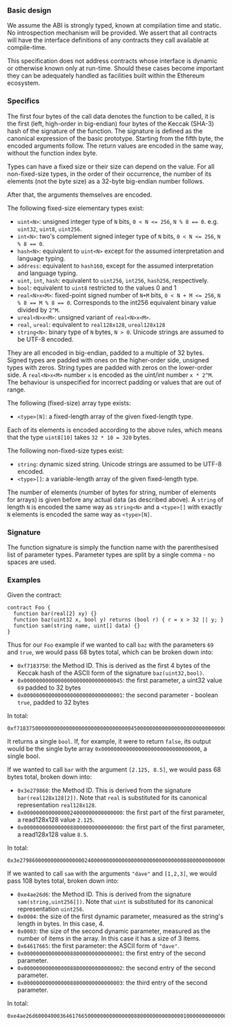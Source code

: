 ### Basic design

We assume the ABI is strongly typed, known at compilation time and static. No introspection mechanism will be provided. We assert that all contracts will have the interface definitions of any contracts they call available at compile-time.

This specification does not address contracts whose interface is dynamic or otherwise known only at run-time. Should these cases become important they can be adequately handled as facilities built within the Ethereum ecosystem.

### Specifics

The first four bytes of the call data denotes the function to be called, it is the
first (left, high-order in big-endian) four bytes of the Keccak (SHA-3) hash of the signature of the function. The signature is defined as the canonical expression of the basic prototype. Starting from the fifth byte, the encoded arguments follow. The return values are encoded in the same way, without the function index byte.

Types can have a fixed size or their size can depend on the value. For all
non-fixed-size types, in the order of their occurrence, the number of its
elements (not the byte size) as a 32-byte big-endian number follows.

After that, the arguments themselves are encoded.

The following fixed-size elementary types exist:
- `uint<N>`: unsigned integer type of `N` bits, `0 < N <= 256`, `N % 8 == 0`. e.g. `uint32`, `uint8`, `uint256`.
- `int<N>`: two's complement signed integer type of `N` bits, `0 < N <= 256`, `N % 8 == 0`.
- `hash<N>`: equivalent to `uint<N>` except for the assumed interpretation and language typing.
- `address`: equivalent to `hash160`, except for the assumed interpretation and language typing.
- `uint`, `int`, `hash`: equivalent to `uint256`, `int256`, `hash256`, respectively.
- `bool`: equivalent to `uint8` restricted to the values 0 and 1
- `real<N>x<M>`: fixed-point signed number of `N+M` bits, `0 < N + M <= 256`, `N % 8 == M % 8 == 0`. Corresponds to the int256 equivalent binary value divided by `2^M`.
- `ureal<N>x<M>`: unsigned variant of `real<N>x<M>`.
- `real`, `ureal`: equivalent to `real128x128`, `ureal128x128`
- `string<N>`: binary type of `N` bytes, `N > 0`. Unicode strings are assumed to be UTF-8 encoded.

They are all encoded in big-endian, padded to a multiple of 32 bytes. Signed
types are padded with ones on the higher-order side, unsigned types with zeros.
String types are padded with zeros on the lower-order side.  A `real<N>x<M>`
number `x` is encoded as the uint/int number `x * 2^M`. The behaviour is
unspecified for incorrect padding or values that are out of range.

The following (fixed-size) array type exists:
- `<type>[N]`: a fixed-length array of the given fixed-length type.

Each of its elements is encoded according to the above rules, which means that
the type `uint8[10]` takes `32 * 10 = 320` bytes.

The following non-fixed-size types exist: 
- `string`: dynamic sized string. Unicode strings are assumed to be UTF-8 encoded.
- `<type>[]`: a variable-length array of the given fixed-length type.

The number of elements (number of bytes for string, number of elements for
arrays) is given before any actual data (as described above). A `string` of
length `N` is encoded the same way as `string<N>` and a `<type>[]` with exactly
`N` elements is encoded the same way as `<type>[N]`.

### Signature

The function signature is simply the function name with the parenthesised list of parameter types. Parameter types are split by a single comma - no spaces are used.

### Examples

Given the contract:

```
contract Foo {
  function bar(real[2] xy) {}
  function baz(uint32 x, bool y) returns (bool r) { r = x > 32 || y; }
  function sam(string name, uint[] data) {}
}
```

Thus for our `Foo` example if we wanted to call `baz` with the parameters `69` and `true`, we would pass 68 bytes total, which can be broken down into:

- `0xf7183750`: the Method ID. This is derived as the first 4 bytes of the Keccak hash of the ASCII form of the signature `baz(uint32,bool)`.
- `0x00000000000000000000000000000045`: the first parameter, a uint32 value `69` padded to 32 bytes
- `0x00000000000000000000000000000001`: the second parameter - boolean `true`, padded to 32 bytes

In total:
```
0xf71837500000000000000000000000000000004500000000000000000000000000000001
```
It returns a single `bool`. If, for example, it were to return `false`, its output would be the single byte array `0x00000000000000000000000000000000`, a single bool.

If we wanted to call `bar` with the argument `[2.125, 8.5]`, we would pass 68 bytes total, broken down into:
- `0x3e279860`: the Method ID. This is derived from the signature `bar(real128x128[2])`. Note that `real` is substituted for its canonical representation `real128x128`.
- `0x00000000000000024000000000000000`: the first part of the first parameter, a read128x128 value `2.125`.
- `0x00000000000000088000000000000000`: the first part of the first parameter, a read128x128 value `8.5`.

In total:
```
0x3e2798600000000000000002400000000000000000000000000000088000000000000000
```

If we wanted to call `sam` with the arguments `"dave"` and `[1,2,3]`, we would pass 108 bytes total, broken down into:
- `0xe4ae26d6`: the Method ID. This is derived from the signature `sam(string,uint256[])`. Note that `uint` is substituted for its canonical representation `uint256`.
- `0x0004`: the size of the first dynamic parameter, measured as the string's length in bytes. In this case, 4.
- `0x0003`: the size of the second dynamic parameter, measured as the number of items in the array. In this case it has a size of 3 items.
- `0x64617665`: the first parameter: the ASCII form of `"dave"`.
- `0x00000000000000088000000000000001`: the first entry of the second parameter.
- `0x00000000000000088000000000000002`: the second entry of the second parameter.
- `0x00000000000000088000000000000003`: the third entry of the second parameter.

In total:
```
0xe4ae26d60004000364617665000000000000000880000000000000010000000000000008800000000000000200000000000000088000000000000003
```
